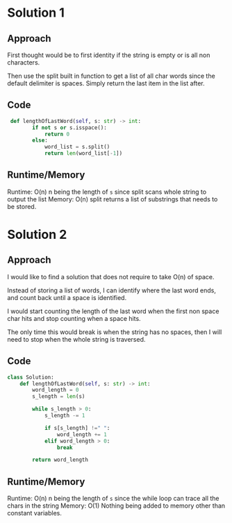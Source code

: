 # Solution 1
## Approach
First thought would be to first identity if the string is empty or is all non characters.

Then use the split built in function to get a list of all char words since the default delimiter is spaces. Simply return the last item in the list after.

## Code

``` python
 def lengthOfLastWord(self, s: str) -> int:
        if not s or s.isspace():
            return 0
        else:
            word_list = s.split()
            return len(word_list[-1])
```

## Runtime/Memory

Runtime: O(n) n being the length of `s` since split scans whole string to output the list
Memory: O(n) split returns a list of substrings that needs to be stored.


# Solution 2
## Approach
I would like to find a solution that does not require to take O(n) of space.

Instead of storing a list of words, I can identify where the last word ends, and count back until a space is identified.

I would start counting the length of the last word when the first non space char hits and stop counting when a space hits.

The only time this would break is when the string has no spaces, then I will need to stop when the whole string is traversed.

## Code

``` python
class Solution:
    def lengthOfLastWord(self, s: str) -> int:
        word_length = 0
        s_length = len(s)

        while s_length > 0:
            s_length -= 1

            if s[s_length] !=" ":
                word_length += 1
            elif word_length > 0:
                break

        return word_length
```

## Runtime/Memory

Runtime: O(n) n being the length of `s` since the while loop can trace all the chars in the string
Memory: O(1) Nothing being added to memory other than constant variables.